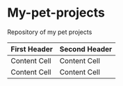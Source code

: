 # My-pet-projects
Repository of my pet projects


| First Header  | Second Header |
| - | - |
| Content Cell  | Content Cell  |
| Content Cell  | Content Cell  |
